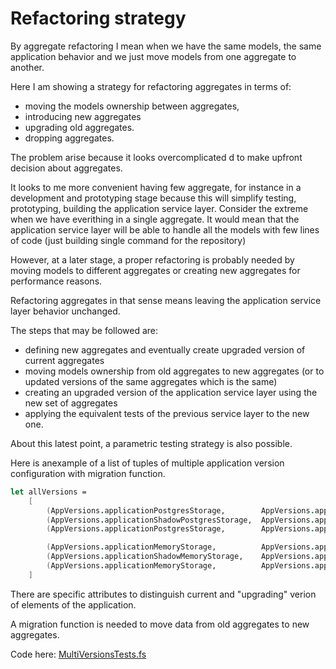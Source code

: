# Refactoring strategy

By aggregate refactoring I mean when we have the same models, the same application behavior and we just move  models from one aggregate to another.

Here I am showing a strategy for refactoring aggregates in terms of:  
- moving the models ownership between aggregates, 
- introducing new aggregates 
- upgrading old aggregates.
- dropping aggregates.

The problem arise because it looks overcomplicated d to make upfront decision about aggregates.

It looks to me more convenient having few aggregate, for instance in a development and prototyping stage because this will simplify testing, prototyping, building the application service layer.
Consider the extreme when we have everithing in a single aggregate. It would mean that the application service layer will be able to handle all the models with few lines of code (just building single command for the repository)

However, at a later stage, a proper refactoring is probably needed by moving models to different aggregates or creating new aggregates for performance reasons.

Refactoring aggregates in that sense means leaving the application service layer behavior unchanged.

The steps that may be followed are:
- defining new aggregates and eventually create upgraded version of current aggregates
- moving models ownership from old aggregates to new aggregates (or to updated versions of the same aggregates which is the same)
- creating an upgraded version of the application service layer using the new set of aggregates
- applying the equivalent tests of the previous service layer to the new one.

About this latest point, a parametric testing strategy is also possible.

Here is anexample of a list of tuples of multiple application version configuration with migration function.
 
```FSharp
let allVersions =
    [
        (AppVersions.applicationPostgresStorage,        AppVersions.applicationPostgresStorage,       fun () -> () |> Result.Ok)
        (AppVersions.applicationShadowPostgresStorage,  AppVersions.applicationShadowPostgresStorage, fun () -> () |> Result.Ok)
        (AppVersions.applicationPostgresStorage,        AppVersions.applicationShadowPostgresStorage, AppVersions.applicationPostgresStorage._migrator.Value)

        (AppVersions.applicationMemoryStorage,          AppVersions.applicationMemoryStorage,         fun () -> () |> Result.Ok)
        (AppVersions.applicationShadowMemoryStorage,    AppVersions.applicationShadowMemoryStorage,   fun () -> () |> Result.Ok)
        (AppVersions.applicationMemoryStorage,          AppVersions.applicationShadowMemoryStorage,   AppVersions.applicationMemoryStorage._migrator.Value)
    ]
```

There are specific attributes to distinguish current and "upgrading" verion of elements of the application. 

A migration function is needed to move data from old aggregates to new aggregates.

Code here: [MultiVersionsTests.fs](https://github.com/tonyx/Micro_ES_FSharp_Lib/blob/main/Sharpino.Sample.Test/MultiVersionsTests.fs)

